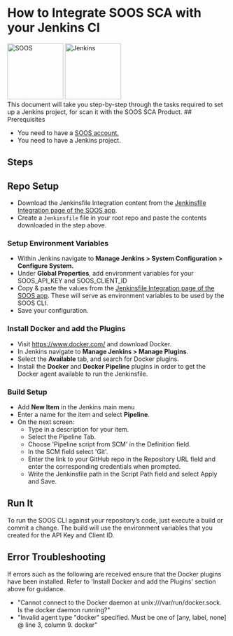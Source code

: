 # How to Integrate SOOS SCA with your Jenkins CI
<div>
<img src="../assets/img/SOOS-Icon.png" alt="SOOS" width="128" height="128">
<img src="../assets/img/jenkins.png" alt="Jenkins" width="128" height="128">
</div>
This document will take you step-by-step through the tasks required to set up a Jenkins project, for scan it with the SOOS SCA Product.
## Prerequisites

- You need to have a [SOOS account.](https://app.soos.io/register)
- You need to have a Jenkins project.

## Steps

## Repo Setup
* Download the Jenkinsfile Integration content from the [Jenkinsfile Integration page of the SOOS app](https://app.soos.io/integrate/sca?id=jenkins).
* Create a `Jenkinsfile` file in your root repo and paste the contents downloaded in the step above.

### **Setup Environment Variables**
* Within Jenkins navigate to **Manage Jenkins > System Configuration > Configure System.**
* Under **Global Properties**, add environment variables for your SOOS_API_KEY and SOOS_CLIENT_ID
* Copy & paste the values from the [Jenkinsfile Integration page of the SOOS app](https://app.soos.io/integrate/sca?id=jenkins).  These will serve as environment variables to be used by the SOOS CLI.
* Save your configuration.

### **Install Docker and add the Plugins**
* Visit https://www.docker.com/ and download Docker.
* In Jenkins navigate to **Manage Jenkins > Manage Plugins**.
* Select the **Available** tab, and search for Docker plugins.
* Install the **Docker** and **Docker Pipeline** plugins in order to get the Docker agent available to run the Jenkinsfile.

### **Build Setup**
* Add **New Item** in the Jenkins main menu
* Enter a name for the item and select **Pipeline**.
* On the next screen:
    * Type in a description for your item.
    * Select the Pipeline Tab.
    * Choose 'Pipeline script from SCM' in the Definition field.
    * In the SCM field select 'Git'.
    * Enter the link to your GitHub repo in the Repository URL field and enter the corresponding credentials when prompted.
    * Write the Jenkinsfile path in the Script Path field and select Apply and Save.

## Run It
To run the SOOS CLI against your repository’s code, just execute a build or commit a change. The build will use the environment variables that you created for the API Key and Client ID.

 
## Error Troubleshooting
If errors such as the following are received ensure that the Docker plugins have been installed.  Refer to 'Install Docker and add the Plugins' section above for guidance.
* "Cannot connect to the Docker daemon at unix:///var/run/docker.sock. Is the docker daemon running?"
* "Invalid agent type "docker" specified. Must be one of [any, label, none] @ line 3, column 9. docker"